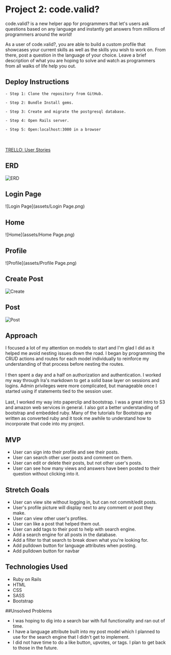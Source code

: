 # Project 2: code.valid?

code.valid? is a new helper app for programmers that let's users ask questions based on any language and instantly get answers from millions of programmers around the world!

As a user of code.valid?, you are able to build a custom profile that showcases your current skills as well as the skills you wish to work on. From there, post a question in the language of your choice. Leave a brief description of what you are hoping to solve and watch as programmers from all walks of life help you out.  

## Deploy Instructions

    - Step 1: Clone the repository from GitHub.

    - Step 2: Bundle Install gems.

    - Step 3: Create and migrate the postgresql database.

    - Step 4: Open Rails server.

    - Step 5: Open:localhost:3000 in a browser


<br></br>
[TRELLO:  User Stories](https://trello.com/b/pYBlbrqF/project-2-code-valid)

## ERD
![ERD](assets/ERDv4.png)
## Login Page
![Login Page](assets/Login Page.png)
## Home
![Home](assets/Home Page.png)
## Profile
![Profile](assets/Profile Page.png)
## Create Post 
![Create](assets/Create.png)
## Post
![Post](assets/Posts.png)



## Approach
 I focused a lot of my attention on models to start and I'm glad I did as it helped me avoid nesting issues down the road. I began by programming the CRUD actions and routes for each model individually to reinforce my understanding of that process before nesting the routes. 
<br>
<br>
I then spent a day and a half on authorization and authentication. I worked my way through Ira's markdown to get a solid base layer on sessions and logins. Admin privileges were more complicated, but manageable once I started using if statements tied to the session user. 
<br>
<br>
Last, I worked my way into paperclip and bootstrap. I was a great intro to S3 and amazon web services in general. I also got a better understanding of bootstrap and embedded ruby. Many of the tutorials for Bootstrap are written as converted ruby and it took me awhile to understand how to incorporate that code into my project.

## MVP
- User can sign into their profile and see their posts.
- User can search other user posts and comment on them.
- User can edit or delete their posts, but not other user's posts.
- User can see how many views and answers have been posted to their question without clicking into it.


## Stretch Goals
- User can view site without logging in, but can not commit/edit posts.
- User's profile picture will display next to any comment or post they make.
- User can view other user's profiles.
- User can like a post that helped them out.
- User can add tags to their post to help with search engine.
- Add a search engine for all posts in the database.
- Add a filter to that search to break down what you're looking for.
- Add pulldown button for language attributes when posting.
- Add pulldown button for navbar


## Technologies Used
- Ruby on Rails 
- HTML
- CSS
- SASS
- Bootstrap


##Unsolved Problems
- I was hoping to dig into a search bar with full functionality and ran out of time.
- I have a language attribute built into my post model which I planned to use for the search engine that I didn't get to implement.
- I did not have time to do a like button, upvotes, or tags. I plan to get back to those in the future.
